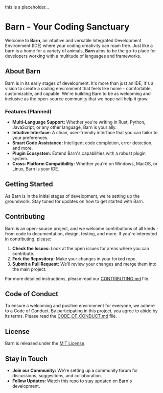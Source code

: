 this is a placeholder...

# Barn - Your Coding Sanctuary

Welcome to **Barn**, an intuitive and versatile Integrated Development Environment (IDE) where your coding creativity can roam free. Just like a barn is a home for a variety of animals, **Barn** aims to be the go-to place for developers working with a multitude of languages and frameworks.

## About Barn

Barn is in its early stages of development. It's more than just an IDE; it's a vision to create a coding environment that feels like home - comfortable, customizable, and capable. We're building Barn to be as welcoming and inclusive as the open-source community that we hope will help it grow.

### Features (Planned)

- **Multi-Language Support:** Whether you're writing in Rust, Python, JavaScript, or any other language, Barn is your ally.
- **Intuitive Interface:** A clean, user-friendly interface that you can tailor to your preferences.
- **Smart Code Assistance:** Intelligent code completion, error detection, and more.
- **Plugin Ecosystem:** Extend Barn's capabilities with a robust plugin system.
- **Cross-Platform Compatibility:** Whether you're on Windows, MacOS, or Linux, Barn is your IDE.

## Getting Started

As Barn is in the initial stages of development, we're setting up the groundwork. Stay tuned for updates on how to get started with Barn.

## Contributing

Barn is an open-source project, and we welcome contributions of all kinds - from code to documentation, design, testing, and more. If you're interested in contributing, please:

1. **Check the Issues:** Look at the open issues for areas where you can contribute.
2. **Fork the Repository:** Make your changes in your forked repo.
3. **Submit a Pull Request:** We'll review your changes and merge them into the main project.

For more detailed instructions, please read our [CONTRIBUTING.md](CONTRIBUTING.md) file.

## Code of Conduct

To ensure a welcoming and positive environment for everyone, we adhere to a Code of Conduct. By participating in this project, you agree to abide by its terms. Please read the [CODE_OF_CONDUCT.md](CODE_OF_CONDUCT.md) file.

## License

Barn is released under the [MIT License](LICENSE).

## Stay in Touch

- **Join our Community:** We're setting up a community forum for discussions, suggestions, and collaboration.
- **Follow Updates:** Watch this repo to stay updated on Barn's development.
